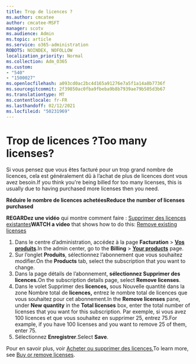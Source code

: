 ```yaml
---
title: Trop de licences ?
ms.author: cmcatee
author: cmcatee-MSFT
manager: scotv
ms.audience: Admin
ms.topic: article
ms.service: o365-administration
ROBOTS: NOINDEX, NOFOLLOW
localization_priority: Normal
ms.collection: Adm_O365
ms.custom:
- "540"
- "1500027"
ms.openlocfilehash: a093cd0ac2bc4d165a91276e7a5f1a14a8b7736f
ms.sourcegitcommit: 2f39850ac0fba9fbeba9b8b7939ae79b505d3b67
ms.translationtype: MT
ms.contentlocale: fr-FR
ms.lasthandoff: 02/12/2021
ms.locfileid: "50231969"
---
```

# <a name="too-many-licenses"></a><span data-ttu-id="e5560-102">Trop de licences ?</span><span class="sxs-lookup"><span data-stu-id="e5560-102">Too many licenses?</span></span>

<span data-ttu-id="e5560-103">Si vous pensez que vous êtes facturé pour un trop grand nombre de licences, cela est généralement dû à l’achat de plus de licences dont vous avez besoin.</span><span class="sxs-lookup"><span data-stu-id="e5560-103">If you think you're being billed for too many licenses, this is usually due to having purchased more licenses then you need.</span></span>
  
<span data-ttu-id="e5560-104">**Réduire le nombre de licences achetées**</span><span class="sxs-lookup"><span data-stu-id="e5560-104">**Reduce the number of licenses purchased**</span></span>

<span data-ttu-id="e5560-105">**REGARDez une vidéo** qui montre comment faire : [Supprimer des licences existantes](https://go.microsoft.com/fwlink/p/?linkid=2154938)</span><span class="sxs-lookup"><span data-stu-id="e5560-105">**WATCH a video** that shows how to do this: [Remove existing licenses](https://go.microsoft.com/fwlink/p/?linkid=2154938)</span></span>
  
1. <span data-ttu-id="e5560-106">Dans le centre d’administration, accédez à la page **Facturation** \> **[Vos produits](https://go.microsoft.com/fwlink/p/?linkid=842054)**.</span><span class="sxs-lookup"><span data-stu-id="e5560-106">In the admin center, go to the **Billing** \> **[Your products](https://go.microsoft.com/fwlink/p/?linkid=842054)** page.</span></span>
2. <span data-ttu-id="e5560-107">Sur l’onglet **Produits**, sélectionnez l’abonnement que vous souhaitez modifier.</span><span class="sxs-lookup"><span data-stu-id="e5560-107">On the **Products** tab, select the subscription that you want to change.</span></span>
3. <span data-ttu-id="e5560-108">Dans la page détails de l’abonnement, **sélectionnez Supprimer des licences.**</span><span class="sxs-lookup"><span data-stu-id="e5560-108">On the subscription details page, select **Remove licenses**.</span></span>
4. <span data-ttu-id="e5560-109">Dans le volet Supprimer des  **licences,** sous Nouvelle quantité dans la zone Nombre total de **licences,** entrez le nombre total de licences que vous souhaitez pour cet abonnement.</span><span class="sxs-lookup"><span data-stu-id="e5560-109">In the **Remove licenses** pane, under **New quantity** in the **Total licenses** box, enter the total number of licenses that you want for this subscription.</span></span> <span data-ttu-id="e5560-110">Par exemple, si vous avez 100 licences et que vous souhaitez en supprimer 25, entrez 75.</span><span class="sxs-lookup"><span data-stu-id="e5560-110">For example, if you have 100 licenses and you want to remove 25 of them, enter 75.</span></span>
5. <span data-ttu-id="e5560-111">Sélectionnez **Enregistrer**.</span><span class="sxs-lookup"><span data-stu-id="e5560-111">Select **Save**.</span></span>

<span data-ttu-id="e5560-112">Pour en savoir plus, voir [Acheter ou supprimer des licences.](https://docs.microsoft.com/microsoft-365/commerce/licenses/buy-licenses)</span><span class="sxs-lookup"><span data-stu-id="e5560-112">To learn more, see [Buy or remove licenses](https://docs.microsoft.com/microsoft-365/commerce/licenses/buy-licenses).</span></span>
